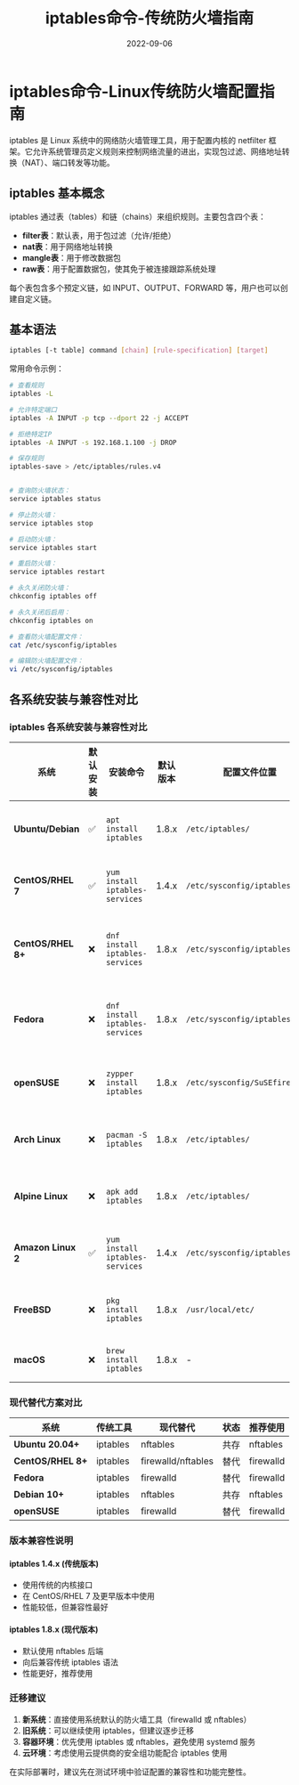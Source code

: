 ﻿---
title: iptables命令-传统防火墙指南
category:
  - Linux
  - 系统管理与监控
tag:
  - iptables
  - 防火墙
  - 网络安全
  - netfilter
date: 2022-09-06

---

# iptables命令-Linux传统防火墙配置指南

iptables 是 Linux 系统中的网络防火墙管理工具，用于配置内核的 netfilter 框架。它允许系统管理员定义规则来控制网络流量的进出，实现包过滤、网络地址转换（NAT）、端口转发等功能。

## iptables 基本概念

iptables 通过表（tables）和链（chains）来组织规则。主要包含四个表：
- **filter表**：默认表，用于包过滤（允许/拒绝）
- **nat表**：用于网络地址转换
- **mangle表**：用于修改数据包
- **raw表**：用于配置数据包，使其免于被连接跟踪系统处理

每个表包含多个预定义链，如 INPUT、OUTPUT、FORWARD 等，用户也可以创建自定义链。

## 基本语法

```bash
iptables [-t table] command [chain] [rule-specification] [target]
```

常用命令示例：
```bash
# 查看规则
iptables -L

# 允许特定端口
iptables -A INPUT -p tcp --dport 22 -j ACCEPT

# 拒绝特定IP
iptables -A INPUT -s 192.168.1.100 -j DROP

# 保存规则
iptables-save > /etc/iptables/rules.v4


# 查询防火墙状态：
service iptables status

# 停止防火墙：
service iptables stop

# 启动防火墙：
service iptables start

# 重启防火墙：
service iptables restart

# 永久关闭防火墙：
chkconfig iptables off

# 永久关闭后启用：
chkconfig iptables on

# 查看防火墙配置文件：
cat /etc/sysconfig/iptables

# 编辑防火墙配置文件：
vi /etc/sysconfig/iptables

```

[](../_resources/centos6_防火墙操作命令.resources/unknown_filename.jpeg)

## 各系统安装与兼容性对比

### iptables 各系统安装与兼容性对比

| 系统 | 默认安装 | 安装命令 | 默认版本 | 配置文件位置 | 服务管理 | 兼容性 | 备注 |
|------|----------|----------|----------|-------------|----------|--------|------|
| **Ubuntu/Debian** | ✅ | `apt install iptables` | 1.8.x | `/etc/iptables/` | `systemctl enable/start netfilter-persistent` | 完全兼容 | 新版本默认使用 nftables 后端 |
| **CentOS/RHEL 7** | ✅ | `yum install iptables-services` | 1.4.x | `/etc/sysconfig/iptables` | `systemctl enable/start iptables` | 完全兼容 | 传统 iptables 实现 |
| **CentOS/RHEL 8+** | ❌ | `dnf install iptables-services` | 1.8.x | `/etc/sysconfig/iptables` | `systemctl disable firewalld && systemctl enable iptables` | 兼容性问题 | 默认使用 firewalld，需要切换 |
| **Fedora** | ❌ | `dnf install iptables-services` | 1.8.x | `/etc/sysconfig/iptables` | `systemctl disable firewalld && systemctl enable iptables` | 兼容性问题 | 默认使用 firewalld |
| **openSUSE** | ❌ | `zypper install iptables` | 1.8.x | `/etc/sysconfig/SuSEfirewall2` | `systemctl enable/start SuSEfirewall2` | 部分兼容 | 推荐使用 SuSEfirewall2 |
| **Arch Linux** | ❌ | `pacman -S iptables` | 1.8.x | `/etc/iptables/` | `systemctl enable/start iptables` | 完全兼容 | 需要手动配置 |
| **Alpine Linux** | ❌ | `apk add iptables` | 1.8.x | `/etc/iptables/` | `rc-update add iptables` | 完全兼容 | 轻量级发行版 |
| **Amazon Linux 2** | ✅ | `yum install iptables-services` | 1.4.x | `/etc/sysconfig/iptables` | `systemctl enable/start iptables` | 完全兼容 | 基于 RHEL 7 |
| **FreeBSD** | ❌ | `pkg install iptables` | 1.8.x | `/usr/local/etc/` | 手动配置 | 限制兼容 | 需要 Linux 兼容层 |
| **macOS** | ❌ | `brew install iptables` | 1.8.x | - | - | 不兼容 | 仅作为工具使用，无法实际配置防火墙 |

### 现代替代方案对比

| 系统 | 传统工具 | 现代替代 | 状态 | 推荐使用 |
|------|----------|----------|------|----------|
| **Ubuntu 20.04+** | iptables | nftables | 共存 | nftables |
| **CentOS/RHEL 8+** | iptables | firewalld/nftables | 替代 | firewalld |
| **Fedora** | iptables | firewalld | 替代 | firewalld |
| **Debian 10+** | iptables | nftables | 共存 | nftables |
| **openSUSE** | iptables | firewalld | 替代 | firewalld |

### 版本兼容性说明

#### iptables 1.4.x (传统版本)
- 使用传统的内核接口
- 在 CentOS/RHEL 7 及更早版本中使用
- 性能较低，但兼容性最好

#### iptables 1.8.x (现代版本)
- 默认使用 nftables 后端
- 向后兼容传统 iptables 语法
- 性能更好，推荐使用

### 迁移建议

1. **新系统**：直接使用系统默认的防火墙工具（firewalld 或 nftables）
2. **旧系统**：可以继续使用 iptables，但建议逐步迁移
3. **容器环境**：优先使用 iptables 或 nftables，避免使用 systemd 服务
4. **云环境**：考虑使用云提供商的安全组功能配合 iptables 使用

在实际部署时，建议先在测试环境中验证配置的兼容性和功能完整性。
